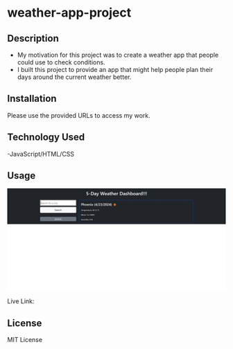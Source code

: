 # weather-app-project

## Description

- My motivation for this project was to create a weather app that people could use to check conditions.
- I built this project to provide an app that might help people plan their days around the current weather better.

## Installation

Please use the provided URLs to access my work.

## Technology Used

-JavaScript/HTML/CSS

## Usage

![picture1](/assets/images/weatherappprojectpicture1.jpg)

Live Link: 

## License

MIT License
